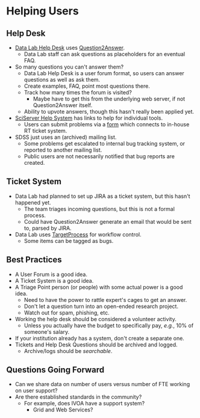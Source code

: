 # Helping Users

## Help Desk

* [Data Lab Help Desk](http://datalab.noao.edu/help/) uses [Question2Answer](http://www.question2answer.org/).
  - Data Lab staff can ask questions as placeholders for an eventual FAQ.
* So many questions you can't answer them?
  - Data Lab Help Desk is a user forum format, so users can answer questions as well as ask them.
  - Create examples, FAQ, point most questions there.
  - Track how many times the forum is visited?
    - Maybe have to get this from the underlying web server, if not Question2Answer itself.
  - Ability to upvote answers, though this hasn't really been applied yet.
* [SciServer Help System](http://www.sciserver.org/support/help/) has links to help for individual tools.
  - Users can submit problems via a [form](http://www.sciserver.org/support/bug-report-and-suggestion-form/) which connects to in-house RT ticket system.
* SDSS just uses an (archived) mailing list.
  - Some problems get escalated to internal bug tracking system, or reported to another mailing list.
  - Public users are not necessarily notified that bug reports are created.

## Ticket System

* Data Lab had planned to set up JIRA as a ticket system, but this hasn't happened yet.
  - The team triages incoming questions, but this is not a formal process.
  - Could have Question2Answer generate an email that would be sent to, parsed by JIRA.
* Data Lab uses [TargetProcess](https://www.targetprocess.com/) for workflow control.
  - Some items can be tagged as bugs.

## Best Practices

* A User Forum is a good idea.
* A Ticket System is a good idea.
* A Triage Point person (or people) with some actual power is a good idea.
  - Need to have the power to rattle expert's cages to get an answer.
  - Don't let a question turn into an open-ended research project.
  - Watch out for spam, phishing, etc.
* Working the help desk should be considered a volunteer activity.
  - Unless you actually have the budget to specifically pay, *e.g.*, 10% of someone's salary.
* If your institution already has a system, don't create a separate one.
* Tickets and Help Desk Questions should be archived and logged.
  - Archive/logs should be *searchable*.

## Questions Going Forward

* Can we share data on number of users versus number of FTE working on user support?
* Are there established standards in the community?
  - For example, does IVOA have a support system?
    - Grid and Web Services?
